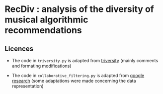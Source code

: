 # RecDiv : analysis of the diversity of musical algorithmic recommendations

## Licences
* The code in `triversity.py` is adapted from [triversity](https://github.com/Nobody35/triversity)
(mainly comments and formating modifications)

* The code in `collaborative_filtering.py` is adapted from 
[google research](https://github.com/google-research/google-research/tree/master/dot_vs_learned_similarity)
(some adaptations were made concerning the data representation)